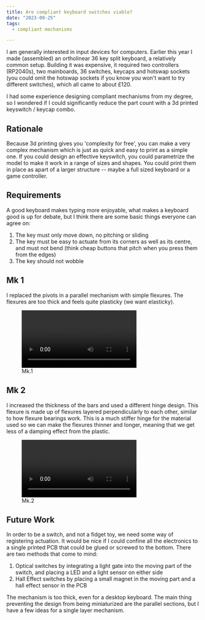 ```yaml
---
title: Are compliant keyboard switches viable?
date: "2023-09-25"
tags:
  - compliant mechanisms

---
```


I am generally interested in input devices for computers. Earlier this year I made (assembled) an ortholinear 36 key split keyboard, a relatively common setup. Building it was expensive, it required two controllers (RP2040s), two mainboards, 36 switches, keycaps and hotswap sockets (you could omit the hotswap sockets if you know you won't want to try different switches), which all came to about £120.

I had some experience designing compliant mechanisms from my degree, so I wondered if I could significantly reduce the part count with a 3d printed keyswitch / keycap combo.

## Rationale
Because 3d printing gives you 'complexity for free', you can make a very complex mechanism which is just as quick and easy to print as a simple one. If you could design an effective keyswitch, you could parametrize the model to make it work in a range of sizes and shapes. You could print them in place as apart of a larger structure -- maybe a full sized keyboard or a game controller.

## Requirements
A good keyboard makes typing more enjoyable, what makes a keyboard good is up for debate, but I think there are some basic things everyone can agree on:
1. The key must only move down, no pitching or sliding
2. The key must be easy to actuate from its corners as well as its centre, and must not bend (think cheap buttons that pitch when you press them from the edges)
3. The key should not wobble

## Mk 1

I replaced the pivots in a parallel mechanism with simple flexures. The flexures are too thick and feels quite plasticky (we want elasticky).
<figure>
    <video controls loop>
        <source src="/posts/keyswitches/IMG_1847.MP4">
    </video>
    <figcaption>Mk.1 </figcaption>

</figure>



## Mk 2

I increased the thickness of the bars and used a different hinge design. This flexure is made up of flexures layered perpendicularly to each other, similar to how flexure bearings work. This is a much stiffer hinge for the material used so we can make the flexures thinner and longer, meaning that we get less of a damping effect from the plastic.

<figure>
    <video controls loop>
        <source src="/posts/keyswitches/IMG_1849.MP4">
    </video>
    <figcaption>Mk.2 </figcaption>
</figure>



## Future Work
In order to be a switch, and not a fidget toy, we need some way of registering actuation. It would be nice if I could confine all the electronics to a single printed PCB that could be glued or screwed to the bottom. There are two methods that come to mind:
1. Optical switches by integrating a light gate into the moving part of the switch, and placing a LED and a light sensor on either side
2. Hall Effect switches by placing a small magnet in the moving part and a hall effect sensor in the PCB


The mechanism is too thick, even for a desktop keyboard. The main thing preventing the design from being miniaturized are the parallel sections, but I have a few ideas for a single layer mechanism.